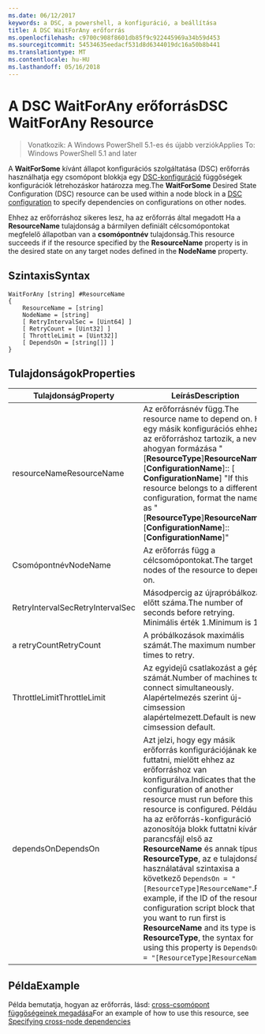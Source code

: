 ```yaml
---
ms.date: 06/12/2017
keywords: a DSC, a powershell, a konfiguráció, a beállítása
title: A DSC WaitForAny erőforrás
ms.openlocfilehash: c9700c908f8601db85f9c922445969a34b59d453
ms.sourcegitcommit: 54534635eedacf531d8d6344019dc16a50b8b441
ms.translationtype: MT
ms.contentlocale: hu-HU
ms.lasthandoff: 05/16/2018
---
```

# <a name="dsc-waitforany-resource"></a><span data-ttu-id="5f741-103">A DSC WaitForAny erőforrás</span><span class="sxs-lookup"><span data-stu-id="5f741-103">DSC WaitForAny Resource</span></span>

> <span data-ttu-id="5f741-104">Vonatkozik: A Windows PowerShell 5.1-es és újabb verziók</span><span class="sxs-lookup"><span data-stu-id="5f741-104">Applies To: Windows PowerShell 5.1 and later</span></span>

<span data-ttu-id="5f741-105">A **WaitForSome** kívánt állapot konfigurációs szolgáltatása (DSC) erőforrás használhatja egy csomópont blokkja egy [DSC-konfiguráció](configurations.md) függőségek konfigurációk létrehozáskor határozza meg.</span><span class="sxs-lookup"><span data-stu-id="5f741-105">The **WaitForSome** Desired State Configuration (DSC) resource can be used within a node block in a [DSC configuration](configurations.md) to specify dependencies on configurations on other nodes.</span></span>

<span data-ttu-id="5f741-106">Ehhez az erőforráshoz sikeres lesz, ha az erőforrás által megadott Ha a **ResourceName** tulajdonság a bármilyen definiált célcsomópontokat megfelelő állapotban van a **csomópontnév** tulajdonság.</span><span class="sxs-lookup"><span data-stu-id="5f741-106">This resource succeeds if if the resource specified by the **ResourceName** property is in the desired state on any target nodes defined in the **NodeName** property.</span></span>


## <a name="syntax"></a><span data-ttu-id="5f741-107">Szintaxis</span><span class="sxs-lookup"><span data-stu-id="5f741-107">Syntax</span></span>

```
WaitForAny [string] #ResourceName
{
    ResourceName = [string]
    NodeName = [string]
    [ RetryIntervalSec = [Uint64] ]
    [ RetryCount = [Uint32] ]
    [ ThrottleLimit = [Uint32]]
    [ DependsOn = [string[]] ]
}
```

## <a name="properties"></a><span data-ttu-id="5f741-108">Tulajdonságok</span><span class="sxs-lookup"><span data-stu-id="5f741-108">Properties</span></span>

|  <span data-ttu-id="5f741-109">Tulajdonság</span><span class="sxs-lookup"><span data-stu-id="5f741-109">Property</span></span>  |  <span data-ttu-id="5f741-110">Leírás</span><span class="sxs-lookup"><span data-stu-id="5f741-110">Description</span></span>   |
|---|---|
| <span data-ttu-id="5f741-111">resourceName</span><span class="sxs-lookup"><span data-stu-id="5f741-111">ResourceName</span></span>| <span data-ttu-id="5f741-112">Az erőforrásnév függ.</span><span class="sxs-lookup"><span data-stu-id="5f741-112">The resource name to depend on.</span></span> <span data-ttu-id="5f741-113">Ha egy másik konfigurációs ehhez az erőforráshoz tartozik, a neve, ahogyan formázása "[__ResourceType__]__ResourceName__:: [__ConfigurationName__]:: [ __ConfigurationName__] "</span><span class="sxs-lookup"><span data-stu-id="5f741-113">If this resource belongs to a different configuration, format the name as "[__ResourceType__]__ResourceName__::[__ConfigurationName__]::[__ConfigurationName__]"</span></span>|
| <span data-ttu-id="5f741-114">Csomópontnév</span><span class="sxs-lookup"><span data-stu-id="5f741-114">NodeName</span></span>| <span data-ttu-id="5f741-115">Az erőforrás függ a célcsomópontokat.</span><span class="sxs-lookup"><span data-stu-id="5f741-115">The target nodes of the resource to depend on.</span></span>|
| <span data-ttu-id="5f741-116">RetryIntervalSec</span><span class="sxs-lookup"><span data-stu-id="5f741-116">RetryIntervalSec</span></span>| <span data-ttu-id="5f741-117">Másodpercig az újrapróbálkozás előtt száma.</span><span class="sxs-lookup"><span data-stu-id="5f741-117">The number of seconds before retrying.</span></span> <span data-ttu-id="5f741-118">Minimális érték 1.</span><span class="sxs-lookup"><span data-stu-id="5f741-118">Minimum is 1.</span></span>|
| <span data-ttu-id="5f741-119">a retryCount</span><span class="sxs-lookup"><span data-stu-id="5f741-119">RetryCount</span></span>| <span data-ttu-id="5f741-120">A próbálkozások maximális számát.</span><span class="sxs-lookup"><span data-stu-id="5f741-120">The maximum number of times to retry.</span></span>|
| <span data-ttu-id="5f741-121">ThrottleLimit</span><span class="sxs-lookup"><span data-stu-id="5f741-121">ThrottleLimit</span></span>| <span data-ttu-id="5f741-122">Az egyidejű csatlakozást a gépek számát.</span><span class="sxs-lookup"><span data-stu-id="5f741-122">Number of machines to connect simultaneously.</span></span> <span data-ttu-id="5f741-123">Alapértelmezés szerint új-cimsession alapértelmezett.</span><span class="sxs-lookup"><span data-stu-id="5f741-123">Default is new-cimsession default.</span></span>|
| <span data-ttu-id="5f741-124">dependsOn</span><span class="sxs-lookup"><span data-stu-id="5f741-124">DependsOn</span></span> | <span data-ttu-id="5f741-125">Azt jelzi, hogy egy másik erőforrás konfigurációjának kell futtatni, mielőtt ehhez az erőforráshoz van konfigurálva.</span><span class="sxs-lookup"><span data-stu-id="5f741-125">Indicates that the configuration of another resource must run before this resource is configured.</span></span> <span data-ttu-id="5f741-126">Például, ha az erőforrás-konfiguráció azonosítója blokk futtatni kívánt parancsfájl első az __ResourceName__ és annak típusa __ResourceType__, az e tulajdonság használatával szintaxisa a következő `DependsOn = "[ResourceType]ResourceName"`.</span><span class="sxs-lookup"><span data-stu-id="5f741-126">For example, if the ID of the resource configuration script block that you want to run first is __ResourceName__ and its type is __ResourceType__, the syntax for using this property is `DependsOn = "[ResourceType]ResourceName"`.</span></span>|


## <a name="example"></a><span data-ttu-id="5f741-127">Példa</span><span class="sxs-lookup"><span data-stu-id="5f741-127">Example</span></span>

<span data-ttu-id="5f741-128">Példa bemutatja, hogyan az erőforrás, lásd: [cross-csomópont függőségeinek megadása](crossNodeDependencies.md)</span><span class="sxs-lookup"><span data-stu-id="5f741-128">For an example of how to use this resource, see [Specifying cross-node dependencies](crossNodeDependencies.md)</span></span>